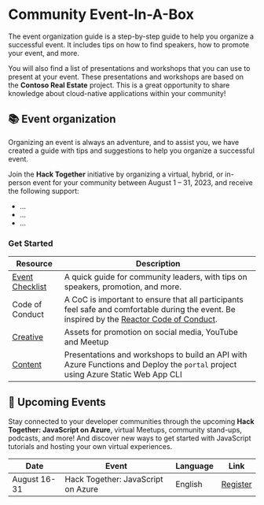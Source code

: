 # Community Event-In-A-Box

The event organization guide is a step-by-step guide to help you organize a successful event. It includes tips on how to find speakers, how to promote your event, and more.

You will also find a list of presentations and workshops that you can use to present at your event. These presentations and workshops are based on the **Contoso Real Estate** project. This is a great opportunity to share knowledge about cloud-native applications within your community!

## 📚 Event organization
Organizing an event is always an adventure, and to assist you, we have created a guide with tips and suggestions to help you organize a successful event.

Join the **Hack Together** initiative by organizing a virtual, hybrid, or in-person event for your community between August 1 – 31, 2023, and receive the following support:

* ...
* ...
* ...

### Get Started

| Resource      | Description |
| ----------- | ----------- |
| [Event Checklist](event-checklist.md)      | A quick guide for community leaders, with tips on speakers, promotion, and more. |
| Code of Conduct   | A CoC is important to ensure that all participants feel safe and comfortable during the event. Be inspired by the [Reactor Code of Conduct](https://developer.microsoft.com/en-us/reactor/CodeOfConduct/).       |
| [Creative](#)   | Assets for promotion on social media, YouTube and Meetup      |
| [Content](#)   | Presentations and workshops to build an API with Azure Functions and Deploy the `portal` project using Azure Static Web App CLI      |


## 📅 Upcoming Events
Stay connected to your developer communities through the upcoming **Hack Together: JavaScript on Azure**, virtual Meetups, community stand-ups, podcasts, and more! And discover new ways to get started with JavaScript tutorials and hosting your own virtual experiences.

| Date      | Event | Language | Link |
| ----------- | ----------- | ----------- | ----------- |
| August 16-31 | Hack Together: JavaScript on Azure | English | [Register](#) |